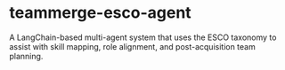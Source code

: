 # teammerge-esco-agent
A LangChain-based multi-agent system that uses the ESCO taxonomy to assist with skill mapping, role alignment, and post-acquisition team planning.
